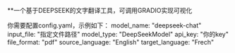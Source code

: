 **一个基于DEEPSEEK的文字翻译工具，可调用GRADIO实现可视化

你需要配置config.yaml，示例如下：
  model_name: "deepseek-chat"
  input_file: "指定文件路径"
  model_type: "DeepSeekModel"
  api_key: "你的key"
  file_format: "pdf"
  source_language: "English"
  target_language: "Frech"

